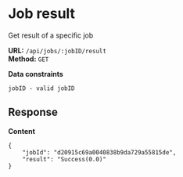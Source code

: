 # Job result
Get result of a specific job

__URL:__ `/api/jobs/:jobID/result`  
__Method:__ `GET`  

__Data constraints__
```
jobID - valid jobID
```

## Response

__Content__
```
{
    "jobId": "d20915c69a0040838b9da729a55815de",
    "result": "Success(0.0)"
}
```